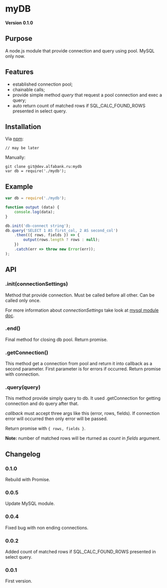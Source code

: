 # myDB

**Version 0.1.0**

## Purpose
A node.js module that provide connection and query using pool. MySQL only now.

## Features
- established connection pool;
- chainable calls;
- provide simple method *query* that request a pool connection and exec a query;
- auto return count of matched rows if SQL_CALC_FOUND_ROWS presented in select query.

## Installation
Via [npm](http://github.com/isaacs/npm):
```
// may be later
```
Manually:
```
git clone git@dev.alfabank.ru:mydb
var db = require('./mydb');
```

## Example

```js
var db = require('./mydb');

function output (data) {
	console.log(data);
}

db.init('db-connect string');
db.query('SELECT 1 AS first_col, 2 AS second_col')
	.then(({ rows, fields }) => {
		output(rows.length ? rows : null);
	})
	.catch(err => throw new Error(err));
);
```

## API

### .init(connectionSettings)
Method that provide connection. Must be called before all other. Can be called only once.

For more information about *connectionSettings* take look at [mysql module doc](https://github.com/felixge/node-mysql#connection-options).

### .end()
Final method for closing db pool. Return promise.

### .getConnection()
This method get a connection from pool and return it into callback as a second parameter.
First parameter is for errors if occurred. Return promise with connection.

### .query(query)
This method provide simply query to db. It used .getConnection for getting connection and do query after that.

*callback* must accept three args like this (error, rows, fields).
If connection error will occurred then only error will be passed.

Return promise with `{ rows, fields }`.

__Note:__ number of matched rows will be rturned as _count_ in _fields_ argument.

## Changelog

### 0.1.0
Rebuild with Promise.

### 0.0.5
Update MySQL module.

### 0.0.4
Fixed bug with non ending connections.

### 0.0.2
Added count of matched rows if SQL_CALC_FOUND_ROWS presented in select query.

### 0.0.1
First version.
